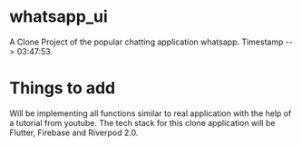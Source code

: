 # whatsapp_ui

A Clone Project of the popular chatting application whatsapp. Timestamp --> 03:47:53.

# Things to add

Will be implementing all functions similar to real application with the help of a tutorial from youtube. The tech stack for this clone application will be Flutter, Firebase and Riverpod 2.0.
